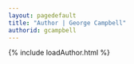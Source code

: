 ```yaml
---
layout: pagedefault
title: "Author | George Campbell"
authorid: gcampbell
---
```

{% include loadAuthor.html %}
